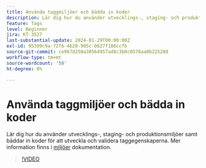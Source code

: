 ```yaml
---
title: Använda taggmiljöer och bädda in koder
description: Lär dig hur du använder utvecklings-, staging- och produktionsmiljöer samt bäddar in koder för att utveckla och validera taggegenskaperna.
feature: Tags
level: Beginner
jira: KT-3527
last-substantial-update: 2024-01-29T00:00:00Z
exl-id: 95399c9a-72f6-4b20-905c-0627f106ccfb
source-git-commit: ce967d250a30564957ad8c3b0c0576aa0b225288
workflow-type: tm+mt
source-wordcount: '58'
ht-degree: 0%

---
```


# Använda taggmiljöer och bädda in koder

Lär dig hur du använder utvecklings-, staging- och produktionsmiljöer samt bäddar in koder för att utveckla och validera taggegenskaperna. Mer information finns i [miljöer](https://experienceleague.adobe.com/docs/experience-platform/tags/publish/environments/environments.html) dokumentation.

>[!VIDEO](https://video.tv.adobe.com/v/28729/?learn=on)
